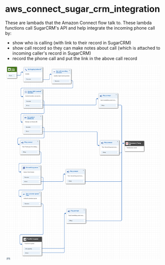 # aws_connect_sugar_crm_integration

These are lambads that the Amazon Connect flow talk to. These lambda functions call SugarCRM's API and help integrate the incoming phone call by:
- show who is calling (with link to their record in SugarCRM)
- show call record so they can make notes about call (which is attached to incoming caller's record in SugarCRM)
- record the phone call and put the link in the above call record


![flow](https://raw.githubusercontent.com/ipublic/aws_connect_sugar_crm_integration/master/flow.png)
